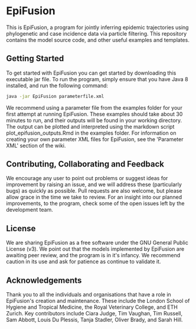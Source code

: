 # EpiFusion
This is EpiFusion, a program for jointly inferring epidemic trajectories using phylogenetic and case incidence data via particle filtering. This repository contains the model source code, and other useful examples and templates.


## Getting Started

To get started with EpiFusion you can get started by downloading this executable jar file. To run the program, simply ensure that you have Java 8 installed, and run the following command: 

  ```sh
  java -jar EpiFusion parameterfile.xml
  ```

We recommend using a parameter file from the examples folder for your first attempt at running EpiFusion. These examples should take about 30 minutes to run, and their outputs will be found in your working directory. The output can be plotted and interpreted using the markdown script plot_epifusion_outputs.Rmd in the examples folder. For information on creating your own parameter XML files for EpiFusion, see the 'Parameter XML' section of the wiki.


## Contributing, Collaborating and Feedback

We encourage any user to point out problems or suggest ideas for improvement by raising an issue, and we will address these (particularly bugs) as quickly as possible. Pull requests are also welcome, but please allow grace in the time we take to review. For an insight into our planned improvements, to the program, check some of the open issues left by the development team.


## License

We are sharing EpiFusion as a free software under the GNU General Public License (v3). We point out that the models implemented by EpiFusion are awaiting peer review, and the program is in it's infancy. We recommend caution in its use and ask for patience as continue to validate it.


## Acknowledgements
Thank you to all the individuals and organisations that have a role in EpiFusion's creation and maintenance. These include the London School of Hygiene and Tropical Medicine, the Royal Veterinary College, and ETH Zurich. Key contributors include Ciara Judge, Tim Vaughan, Tim Russell, Sam Abbott, Louis Du Plessis, Tanja Stadler, Oliver Brady, and Sarah Hill.




